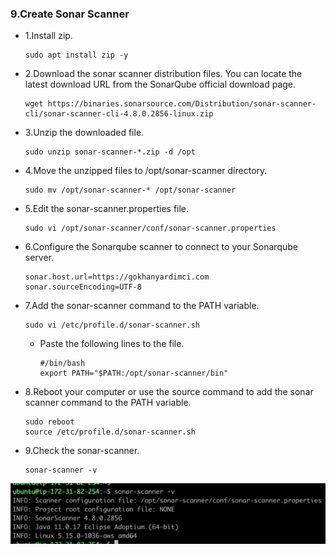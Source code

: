 ### 9.Create Sonar Scanner

- 1.Install zip.

      sudo apt install zip -y

- 2.Download the sonar scanner distribution files. You can locate the latest download URL from the SonarQube official download page.

      wget https://binaries.sonarsource.com/Distribution/sonar-scanner-cli/sonar-scanner-cli-4.8.0.2856-linux.zip

- 3.Unzip the downloaded file.

      sudo unzip sonar-scanner-*.zip -d /opt

- 4.Move the unzipped files to /opt/sonar-scanner directory.

      sudo mv /opt/sonar-scanner-* /opt/sonar-scanner

- 5.Edit the sonar-scanner.properties file.

      sudo vi /opt/sonar-scanner/conf/sonar-scanner.properties

- 6.Configure the Sonarqube scanner to connect to your Sonarqube server.

      sonar.host.url=https://gokhanyardimci.com
      sonar.sourceEncoding=UTF-8

- 7.Add the sonar-scanner command to the PATH variable.

      sudo vi /etc/profile.d/sonar-scanner.sh
    
    - Paste the following lines to the file.

          #/bin/bash
          export PATH="$PATH:/opt/sonar-scanner/bin"

- 8.Reboot your computer or use the source command to add the sonar scanner command to the PATH variable.

      sudo reboot
      source /etc/profile.d/sonar-scanner.sh

- 9.Check the sonar-scanner.

      sonar-scanner -v

![alt text](https://github.com/gokhanwell/sonarqube-installation/blob/main/sonar-scanner.png)